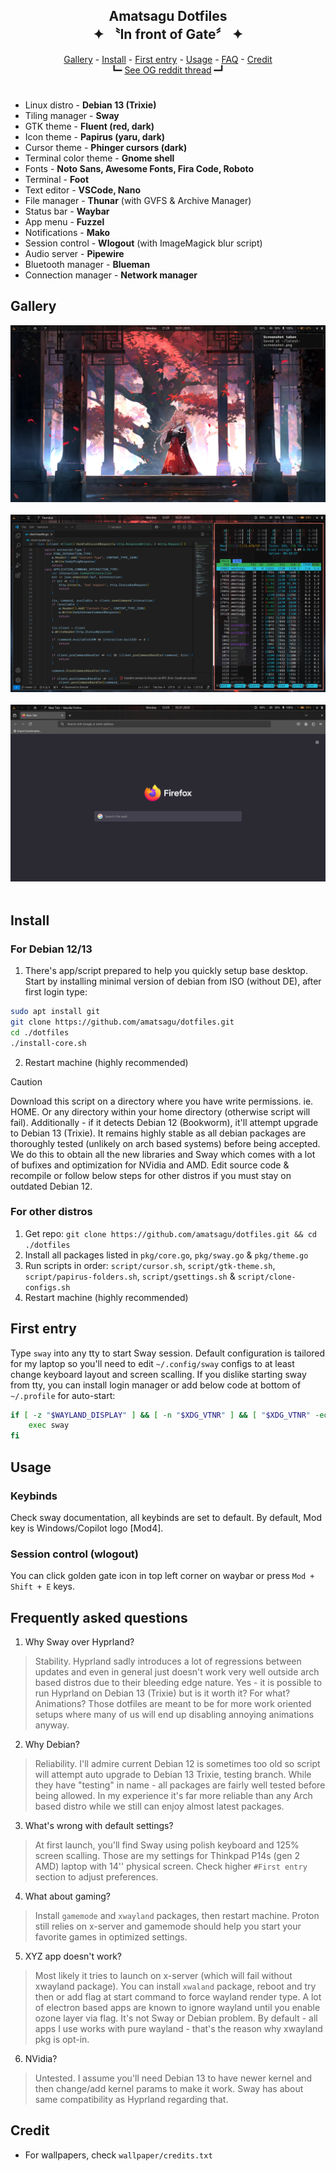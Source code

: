 <h2 align=center>Amatsagu Dotfiles<br>✦ 〝In front of Gate〞 ✦</h2>

<div align="center">
<a href="#gallery">Gallery</a> - <a href="#install">Install</a> - <a href="#first-entry">First entry</a> - <a href="#usage">Usage</a> - <a href="#frequently-asked-questions">FAQ</a> - <a href="#credit">Credit</a>
<br>
┗━ <a href="https://www.reddit.com/r/unixporn/comments/1d9r6a8/sway_like_falling_petals_and_flowing_water/">See OG reddit thread</a> ━┛
</div>

<h1></h1>

- Linux distro - **Debian 13 (Trixie)**
- Tiling manager - **Sway**
- GTK theme - **Fluent (red, dark)**
- Icon theme - **Papirus (yaru, dark)**
- Cursor theme - **Phinger cursors (dark)**
- Terminal color theme - **Gnome shell**
- Fonts - **Noto Sans, Awesome Fonts, Fira Code, Roboto**
- Terminal - **Foot**
- Text editor - **VSCode, Nano**
- File manager - **Thunar** (with GVFS & Archive Manager)
- Status bar - **Waybar**
- App menu - **Fuzzel**
- Notifications - **Mako**
- Session control - **Wlogout** (with ImageMagick blur script)
- Audio server - **Pipewire**
- Bluetooth manager - **Blueman**
- Connection manager - **Network manager**

## Gallery
![clear view](.github/1.png)
<br><br>
![tiling view](.github/2.png)
<br><br>
![fullscreen app view](.github/3.png)
<br><br>

## Install

### For Debian 12/13
1. There's app/script prepared to help you quickly setup base desktop. Start by installing minimal version of debian from ISO (without DE), after first login type:
```sh
sudo apt install git
git clone https://github.com/amatsagu/dotfiles.git
cd ./dotfiles
./install-core.sh
```
2. Restart machine (highly recommended)

> [!CAUTION] 
> Download this script on a directory where you have write permissions. ie. HOME. Or any directory within your home directory (otherwise script will fail). Additionally - if it detects Debian 12 (Bookworm), it'll attempt upgrade to Debian 13 (Trixie). It remains highly stable as all debian packages are thoroughly tested (unlikely on arch based systems) before being accepted. We do this to obtain all the new libraries and Sway which comes with a lot of bufixes and optimization for NVidia and AMD. Edit source code & recompile or follow below steps for other distros if you must stay on outdated Debian 12.

### For other distros
1. Get repo: `git clone https://github.com/amatsagu/dotfiles.git && cd ./dotfiles`
2. Install all packages listed in `pkg/core.go`, `pkg/sway.go` & `pkg/theme.go`
3. Run scripts in order: `script/cursor.sh`, `script/gtk-theme.sh`, `script/papirus-folders.sh`, `script/gsettings.sh` & `script/clone-configs.sh`
4. Restart machine (highly recommended)

## First entry
Type `sway` into any tty to start Sway session. Default configuration is tailored for my laptop so you'll need to edit `~/.config/sway` configs to at least change keyboard layout and screen scalling. If you dislike starting sway from tty, you can install login manager or add below code at bottom of `~/.profile` for auto-start:
```sh
if [ -z "$WAYLAND_DISPLAY" ] && [ -n "$XDG_VTNR" ] && [ "$XDG_VTNR" -eq 1 ] ; then
    exec sway
fi
```

## Usage

### Keybinds
Check sway documentation, all keybinds are set to default. By default, Mod key is Windows/Copilot logo [Mod4].

### Session control (wlogout)
You can click golden gate icon in top left corner on waybar or press `Mod + Shift + E` keys.

## Frequently asked questions
1. Why Sway over Hyprland?
> Stability. Hyprland sadly introduces a lot of regressions between updates and even in general just doesn't work very well outside arch based distros due to their bleeding edge nature. Yes - it is possible to run Hyprland on Debian 13 (Trixie) but is it worth it? For what? Animations? Those dotfiles are meant to be for more work oriented setups where many of us will end up disabling annoying animations anyway.

2. Why Debian?
> Reliability. I'll admire current Debian 12 is sometimes too old so script will attempt auto upgrade to Debian 13 Trixie, testing branch. While they have "testing" in name - all packages are fairly well tested before being allowed. In my experience it's far more reliable than any Arch based distro while we still can enjoy almost latest packages.

3. What's wrong with default settings?
> At first launch, you'll find Sway using polish keyboard and 125% screen scalling. Those are my settings for Thinkpad P14s (gen 2 AMD) laptop with 14'' physical screen. Check higher `#First entry` section to adjust preferences.

4. What about gaming?
> Install `gamemode` and `xwayland` packages, then restart machine. Proton still relies on x-server and gamemode should help you start your favorite games in optimized settings.

5. XYZ app doesn't work?
> Most likely it tries to launch on x-server (which will fail without xwayland package). You can install `xwaland` package, reboot and try then or add flag at start command to force wayland render type. A lot of electron based apps are known to ignore wayland until you enable ozone layer via flag. It's not Sway or Debian problem. By default - all apps I use works with pure wayland - that's the reason why xwayland pkg is opt-in.

6. NVidia?
> Untested. I assume you'll need Debian 13 to have newer kernel and then change/add kernel params to make it work. Sway has about same compatibility as Hyprland regarding that.

## Credit
- For wallpapers, check `wallpaper/credits.txt`